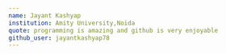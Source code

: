 ```yaml
---
name: Jayant Kashyap
institution: Amity University,Noida
quote: programming is amazing and github is very enjoyable
github_user: jayantkashyap78
---
```

